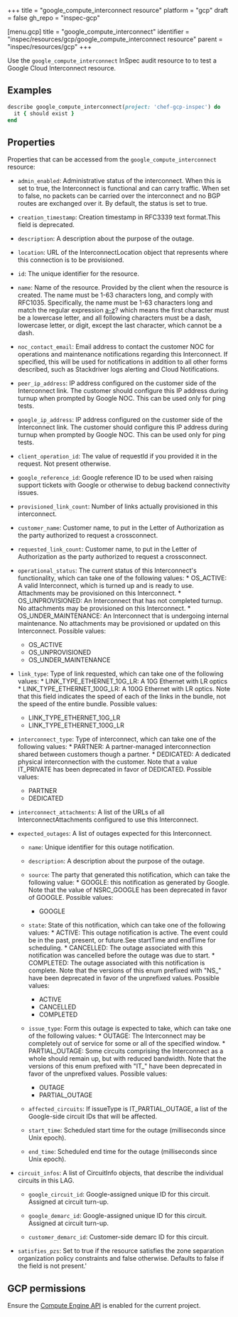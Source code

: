 +++
title = "google_compute_interconnect resource"
platform = "gcp"
draft = false
gh_repo = "inspec-gcp"

[menu.gcp]
title = "google_compute_interconnect"
identifier = "inspec/resources/gcp/google_compute_interconnect resource"
parent = "inspec/resources/gcp"
+++

Use the `google_compute_interconnect` InSpec audit resource to to test a Google Cloud Interconnect resource.

## Examples

```ruby
describe google_compute_interconnect(project: 'chef-gcp-inspec') do
  it { should exist }
end
```

## Properties

Properties that can be accessed from the `google_compute_interconnect` resource:


  * `admin_enabled`: Administrative status of the interconnect. When this is set to true, the Interconnect is functional and can carry traffic. When set to false, no packets can be carried over the interconnect and no BGP routes are exchanged over it. By default, the status is set to true.

  * `creation_timestamp`: Creation timestamp in RFC3339 text format.This field is deprecated.

  * `description`: A description about the purpose of the outage.

  * `location`: URL of the InterconnectLocation object that represents where this connection is to be provisioned.

  * `id`: The unique identifier for the resource.

  * `name`: Name of the resource. Provided by the client when the resource is created. The name must be 1-63 characters long, and comply with RFC1035. Specifically, the name must be 1-63 characters long and match the regular expression [a-z]([-a-z0-9]*[a-z0-9])? which means the first character must be a lowercase letter, and all following characters must be a dash, lowercase letter, or digit, except the last character, which cannot be a dash.

  * `noc_contact_email`: Email address to contact the customer NOC for operations and maintenance notifications regarding this Interconnect. If specified, this will be used for notifications in addition to all other forms described, such as Stackdriver logs alerting and Cloud Notifications.

  * `peer_ip_address`: IP address configured on the customer side of the Interconnect link. The customer should configure this IP address during turnup when prompted by Google NOC. This can be used only for ping tests.

  * `google_ip_address`: IP address configured on the customer side of the Interconnect link. The customer should configure this IP address during turnup when prompted by Google NOC. This can be used only for ping tests.

  * `client_operation_id`: The value of requestId if you provided it in the request. Not present otherwise.

  * `google_reference_id`: Google reference ID to be used when raising support tickets with Google or otherwise to debug backend connectivity issues.

  * `provisioned_link_count`: Number of links actually provisioned in this interconnect.

  * `customer_name`: Customer name, to put in the Letter of Authorization as the party authorized to request a crossconnect.

  * `requested_link_count`: Customer name, to put in the Letter of Authorization as the party authorized to request a crossconnect.

  * `operational_status`: The current status of this Interconnect's functionality, which can take one of the following values: * OS_ACTIVE: A valid Interconnect, which is turned up and is ready to use. Attachments may be provisioned on this Interconnect. * OS_UNPROVISIONED: An Interconnect that has not completed turnup. No attachments may be provisioned on this Interconnect. * OS_UNDER_MAINTENANCE: An Interconnect that is undergoing internal maintenance. No attachments may be provisioned or updated on this Interconnect.
  Possible values:
    * OS_ACTIVE
    * OS_UNPROVISIONED
    * OS_UNDER_MAINTENANCE

  * `link_type`: Type of link requested, which can take one of the following values: * LINK_TYPE_ETHERNET_10G_LR: A 10G Ethernet with LR optics * LINK_TYPE_ETHERNET_100G_LR: A 100G Ethernet with LR optics. Note that this field indicates the speed of each of the links in the bundle, not the speed of the entire bundle.
  Possible values:
    * LINK_TYPE_ETHERNET_10G_LR
    * LINK_TYPE_ETHERNET_100G_LR

  * `interconnect_type`: Type of interconnect, which can take one of the following values: * PARTNER: A partner-managed interconnection shared between customers though a partner. * DEDICATED: A dedicated physical interconnection with the customer. Note that a value IT_PRIVATE has been deprecated in favor of DEDICATED.
  Possible values:
    * PARTNER
    * DEDICATED

  * `interconnect_attachments`: A list of the URLs of all InterconnectAttachments configured to use this Interconnect.

  * `expected_outages`: A list of outages expected for this Interconnect.

    * `name`: Unique identifier for this outage notification.

    * `description`: A description about the purpose of the outage.

    * `source`: The party that generated this notification, which can take the following value: * GOOGLE: this notification as generated by Google. Note that the value of NSRC_GOOGLE has been deprecated in favor of GOOGLE.
    Possible values:
      * GOOGLE

    * `state`: State of this notification, which can take one of the following values: * ACTIVE: This outage notification is active. The event could be in the past, present, or future.See startTime and endTime for scheduling. * CANCELLED: The outage associated with this notification was cancelled before the outage was due to start. * COMPLETED: The outage associated with this notification is complete. Note that the versions of this enum prefixed with "NS_" have been deprecated in favor of the unprefixed values.
    Possible values:
      * ACTIVE
      * CANCELLED
      * COMPLETED

    * `issue_type`: Form this outage is expected to take, which can take one of the following values: * OUTAGE: The Interconnect may be completely out of service for some or all of the specified window. * PARTIAL_OUTAGE: Some circuits comprising the Interconnect as a whole should remain up, but with reduced bandwidth. Note that the versions of this enum prefixed with "IT_" have been deprecated in favor of the unprefixed values.
    Possible values:
      * OUTAGE
      * PARTIAL_OUTAGE

    * `affected_circuits`: If issueType is IT_PARTIAL_OUTAGE, a list of the Google-side circuit IDs that will be affected.

    * `start_time`: Scheduled start time for the outage (milliseconds since Unix epoch).

    * `end_time`: Scheduled end time for the outage (milliseconds since Unix epoch).

  * `circuit_infos`: A list of CircuitInfo objects, that describe the individual circuits in this LAG.

    * `google_circuit_id`: Google-assigned unique ID for this circuit. Assigned at circuit turn-up.

    * `google_demarc_id`: Google-assigned unique ID for this circuit. Assigned at circuit turn-up.

    * `customer_demarc_id`: Customer-side demarc ID for this circuit.

  * `satisfies_pzs`: Set to true if the resource satisfies the zone separation organization policy constraints and false otherwise. Defaults to false if the field is not present.'


## GCP permissions

Ensure the [Compute Engine API](https://console.cloud.google.com/apis/library/compute.googleapis.com/) is enabled for the current project.
